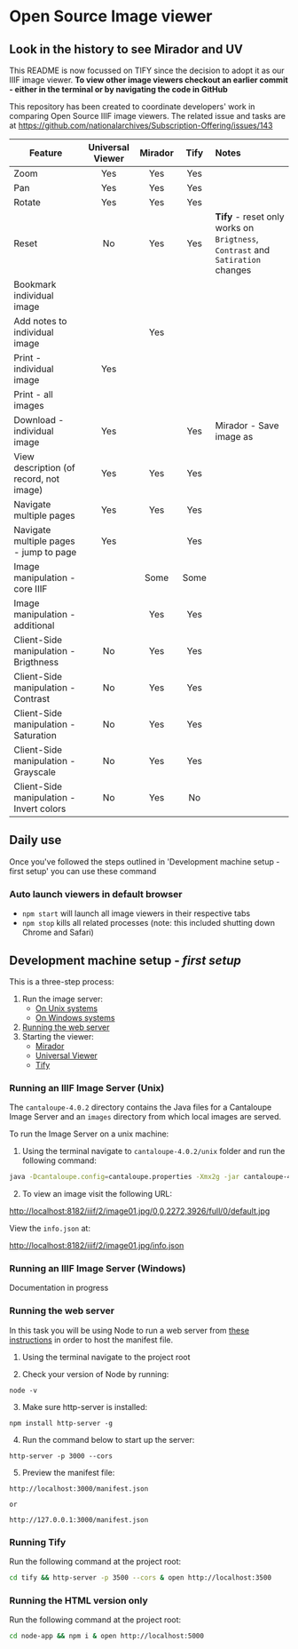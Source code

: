 # Open Source Image viewer

## Look in the history to see Mirador and UV

This README is now focussed on TIFY since the decision to adopt it as our IIIF image viewer. **To view other image viewers checkout an earlier commit - either in the terminal or by navigating the code in GitHub**

This repository has been created to coordinate developers' work in comparing Open Source IIIF image viewers. The related issue and tasks are at https://github.com/nationalarchives/Subscription-Offering/issues/143

| Feature                                   | Universal Viewer  | Mirador   | Tify   | Notes
| -------------                             |:-------------:    | :-:       | :-:    | :----
| Zoom                                      | Yes               |  Yes      | Yes    |
| Pan                                       | Yes               |  Yes      | Yes    |
| Rotate                                    | Yes               |  Yes      | Yes    |
| Reset                                     | No 	        |  Yes      | Yes    |**Tify** - reset only works on `Brigtness`, `Contrast` and `Satiration` changes
| Bookmark individual image                 |                   |           |        |
| Add notes to individual image             |                   |  Yes      |        |
| Print - individual image                  | Yes               |           |        |
| Print - all images                        |                   |           |        |
| Download - individual image               | Yes               |           | Yes    | Mirador - Save image as
| View description (of record, not image)   | Yes               |  Yes      | Yes    |
| Navigate multiple pages                   | Yes               |  Yes      | Yes    |
| Navigate multiple pages - jump to page    | Yes               |           | Yes    |
| Image manipulation - core IIIF            |                   |  Some     | Some   |
| Image manipulation - additional           |                   |  Yes      | Yes    |
| Client-Side manipulation - Brigthness     | No     		|  Yes      | Yes    |
| Client-Side manipulation - Contrast       | No 		|  Yes      | Yes    |
| Client-Side manipulation - Saturation     | No		|  Yes      | Yes    |
| Client-Side manipulation - Grayscale      | No		|  Yes      | Yes    |
| Client-Side manipulation - Invert colors  | No		|  Yes      | No     |

## Daily use

Once you've followed the steps outlined in 'Development machine setup - first setup' you can use these command

### Auto launch viewers in default browser

* `npm start` will launch all image viewers in their respective tabs
* `npm stop` kills all related processes (note: this included shutting down Chrome and Safari)

## Development machine setup - _first setup_

This is a three-step process:

1. Run the image server:
	* [On Unix systems](#running-an-iiif-image-server-unix)
	* [On Windows systems](#running-an-iiif-image-server-windows)
2. [Running the web server](#running-the-web-server)
3. Starting the viewer:
	* [Mirador](#running-mirador)
	* [Universal Viewer](#running-universal-viewer)
	* [Tify](#running-tify)

### Running an IIIF Image Server (Unix)

The `cantaloupe-4.0.2` directory contains the Java files for a Cantaloupe Image Server and an `images` directory from which local images are served. 

To run the Image Server on a unix machine:

1. Using the terminal navigate to `cantaloupe-4.0.2/unix` folder and run the following command:

```bash
java -Dcantaloupe.config=cantaloupe.properties -Xmx2g -jar cantaloupe-4.0.2.war
```

2. To view an image visit the following URL: 

[http://localhost:8182/iiif/2/image01.jpg/0,0,2272,3926/full/0/default.jpg](http://localhost:8182/iiif/2/image01.jpg/0,0,2272,3926/full/0/default.jpg)

View the `info.json` at: 

[http://localhost:8182/iiif/2/image01.jpg/info.json](http://localhost:8182/iiif/2/image01.jpg/info.json)

### Running an IIIF Image Server (Windows)

Documentation in progress

### Running the web server

In this task you will be using Node to run a web server from [these instructions](http://ronallo.com/iiif-workshop-new/preparation/web-server.html#node) in order to host the manifest file.

1. Using the terminal navigate to the project root

2. Check your version of Node by running:
````
node -v
````

3. Make sure http-server is installed:
````
npm install http-server -g
````

4. Run the command below to start up the server:
````
http-server -p 3000 --cors
````

5. Preview the manifest file:
````
http://localhost:3000/manifest.json

or

http://127.0.0.1:3000/manifest.json
````

### Running Tify

Run the following command at the project root:

```bash
cd tify && http-server -p 3500 --cors & open http://localhost:3500
```

### Running the HTML version only

Run the following command at the project root:

```bash
cd node-app && npm i & open http://localhost:5000
```
